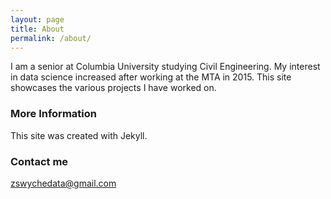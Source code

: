 ```yaml
---
layout: page
title: About
permalink: /about/
---
```


I am a senior at Columbia University studying Civil Engineering.  My interest in data science increased after working at the MTA in 2015.  This site showcases the various projects I have worked on.
### More Information

This site was created with Jekyll.

### Contact me

[zswychedata@gmail.com](mailto:zswychedata@gmail.com)
